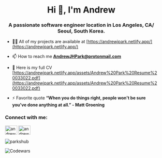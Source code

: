 <h1 align="center">Hi 👋, I'm Andrew</h1>
<h3 align="center">A passionate software engineer location in Los Angeles, CA/ Seoul, South Korea.</h3>

- 👨‍💻 All of my projects are available at [https://andrewjpark.netlify.app/](https://andrewjpark.netlify.app/)

- 📫 How to reach me **AndrewJHPark@protonmail.com**

- 📄 Here is my full CV [https://andrewjpark.netlify.app/assets/Andrew%20Park%20Resume%20033022.pdf](https://andrewjpark.netlify.app/assets/Andrew%20Park%20Resume%20033022.pdf)

- ⚡ Favorite quote **“When you do things right, people won't be sure you've done anything at all.” - Matt Groening**

<h3 align="left">Connect with me:</h3>
<p align="left">
<a href="https://twitter.com/andrewjpark_" target="blank"><img align="center" src="https://raw.githubusercontent.com/rahuldkjain/github-profile-readme-generator/master/src/images/icons/Social/twitter.svg" alt="andrewjpark_" height="30" width="40" /></a>
<a href="https://linkedin.com/in/andrew-jh-park" target="blank"><img align="center" src="https://raw.githubusercontent.com/rahuldkjain/github-profile-readme-generator/master/src/images/icons/Social/linked-in-alt.svg" alt="andrew-jh-park" height="30" width="40" /></a>
</p>

<p><img align="center" src="https://github-readme-stats.vercel.app/api/top-langs?username=parkshub&show_icons=true&locale=en&layout=compact" alt="parkshub" /></p>

![Codewars](https://github.r2v.ch/codewars?user=parkshub)
